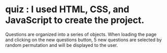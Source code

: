 # quiz :     I used HTML, CSS, and JavaScript to create the project.
Questions are organized into a series of objects. When loading the page and clicking on the new questions button, 5 new questions are selected by random permutation and will be displayed to the user.
